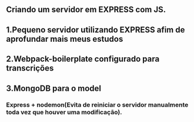## Criando um servidor em EXPRESS com JS.

## 1.Pequeno servidor utilizando EXPRESS afim de aprofundar mais meus estudos
## 2.Webpack-boilerplate configurado para transcrições
## 3.MongoDB para o model

### Express + nodemon(Evita de reiniciar o servidor manualmente toda vez que houver uma modificação).